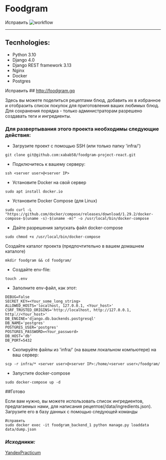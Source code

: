 # Foodgram
Исправить
![workflow](https://github.com/Xewus/Foodgram/actions/workflows/main.yml/badge.svg)

***

## Tecnhologies:
- Python 3.10
- Django 4.0
- Django REST framework 3.13
- Nginx
- Docker
- Postgres


Исправить ## http://foodgram.gq

Здесь вы можете поделиться рецептами блюд, добавить их в избранное и отобразить список покупок для приготовления ваших любимых блюд.
Для сохранения порядка - только администраторам разрешено создавать теги и ингредиенты.

### Для развертывания этого проекта необходимы следующие действия:
- Загрузите проект с помощью SSH (или только папку 'infra/')
```
git clone git@github.com:xabab58/foodgram-project-react.git
```
- Подключитесь к вашему серверу:
```
ssh <server user>@<server IP>
```
- Установите Docker на свой сервер
```
sudo apt install docker.io
```
- Установите Docker Compose (для Linux)
```
sudo curl -L "https://github.com/docker/compose/releases/download/1.29.2/docker-compose-$(uname -s)-$(uname -m)" -o /usr/local/bin/docker-compose
```
- Дайте разрешения запускать файл docker-compose
```
sudo chmod +x /usr/local/bin/docker-compose
```
Создайте каталог проекта (предпочтительно в вашем домашнем каталоге)
```
mkdir foodgram && cd foodgram/
```
- Создайте env-file:
```
touch .env
```
- Заполните env-файл, как этот:
```
DEBUG=False
SECRET_KEY=<Your_some_long_string>
ALLOWED_HOSTS='localhost, 127.0.0.1, <Your_host>'
CSRF_TRUSTED_ORIGINS='http://localhost, http://127.0.0.1, http://<Your_host>'
DB_ENGINE='django.db.backends.postgresql'
DB_NAME='postgres'
POSTGRES_USER='postgres'
POSTGRES_PASSWORD=<Your_password>
DB_HOST='db'
DB_PORT=5432
```
- Скопируйте файлы из 'infra/' (на вашем локальном компьютере) на ваш сервер:
```
scp -r infra/* <server user>@<server IP>:/home/<server user>/foodgram/
```
- Запустите docker-compose
```
sudo docker-compose up -d
```

##Готово

Если вам нужно, вы можете использовать список ингредиентов, предлагаемых нами, для написания
рецептов(/data/ingredients.json).
Загрузите его в базу данных с помощью следующей команды 

```
Исправить
sudo docker exec -it foodgram_backend_1 python manage.py loaddata data/dump.json
```


### *Исходники:*
[YandexPracticum](https://github.com/yandex-praktikum/foodgram-project-react)
